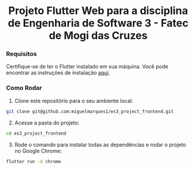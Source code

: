 <center><h1> Projeto Flutter Web para a disciplina de Engenharia de Software 3 - Fatec de Mogi das Cruzes</h1></center>

### Requisitos

Certifique-se de ter o Flutter instalado em sua máquina. Você pode encontrar as instruções de instalação [aqui](https://flutter.dev/docs/get-started/install).

### Como Rodar

1. Clone este repositório para o seu ambiente local:

```bash
git clone git@github.com:miguelmarques1/es3_project_frontend.git
```

2. Acesse a pasta do projeto:

```bash
cd es3_project_frontend
```

3. Rode o comando para instalar todas as dependências e rodar o projeto no Google Chrome:

```bash
flutter run -d chrome
```